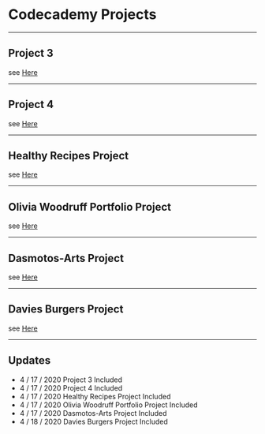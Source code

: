 # Codecademy Projects

----
## Project 3
see [Here](https://htmlpreview.github.io/?https://github.com/kamol-nazarov/Codecademy-Projects/blob/master/Project%20_3/index.html)

----
## Project 4
see [Here](https://htmlpreview.github.io/?https://github.com/kamol-nazarov/Codecademy-Projects/blob/master/Project%20_4/index.html)

----
## Healthy Recipes Project
see [Here](https://htmlpreview.github.io/?https://github.com/kamol-nazarov/Codecademy-Projects/blob/master/Healthy%20Recipes/index.html)

----
## Olivia Woodruff Portfolio Project
see [Here](https://github.com/kamol-nazarov/Codecademy-Projects/blob/master/Olivia%20Woodruff%20Portfolio/index.html)

----
## Dasmotos-Arts Project
see [Here](https://htmlpreview.github.io/?https://github.com/kamol-nazarov/Codecademy-Projects/blob/master/Dasmotos-Arts%20Project/index.html)

----
## Davies Burgers Project
see [Here](https://htmlpreview.github.io/?https://github.com/kamol-nazarov/Codecademy-Projects/blob/master/Davies%20Burgers%20Project/index.html)

----
## Updates
* 4 / 17 / 2020 Project 3 Included
* 4 / 17 / 2020 Project 4 Included
* 4 / 17 / 2020 Healthy Recipes Project Included
* 4 / 17 / 2020 Olivia Woodruff Portfolio Project Included
* 4 / 17 / 2020 Dasmotos-Arts Project Included
* 4 / 18 / 2020 Davies Burgers Project Included
